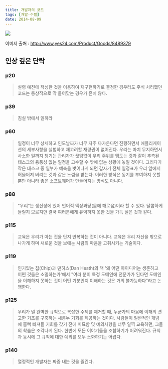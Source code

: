 ```yaml
---
title: 개발자의 코드
tags: [개발-수필]
date: 2014-08-09
---
```


![](http://image.yes24.com/momo/TopCate238/MidCate006/23754823.jpg)

이미지 출처 : http://www.yes24.com/Product/Goods/8489379

## 인상 깊은 단락

### p20
> 설령 예전에 작성한 것을 이용하여 재구현하기로 결정한 경우라도 주석 처리했던 코드는 통상적으로 딱 들어맞는 경우가 흔치 않다.

### p39
> 침실 밖에서 일하라

### p60
> 일정이 너무 상세하고 인도날짜가 너무 자주 다가온다면 진행하면서 애플리케이션의 세부사항을 실험하고 재고려할 재량권이 없어진다. 우리는 마치 무지하면서 사소한 일까지 챙기는 관리자가 끊임없이 우리 주위를 맴도는 것과 같이 추측된 태스크의 융퉁성 없는 일정을 고수할 수 밖에 없는 상황에 놓일 것이다. 그러다가 작은 태스크 중 일부가 예측을 벗어나게 되면 갑자기 전체 일정표가 우리 앞에서 허물어져 버리는 것과 같은 느낌을 받는다. 이러한 방식은 동기를 부여하지 못할 뿐만 아니라 좋은 소프트웨어가 만들어지는 방식도 아니다.

### p88
> "우리"는 생산성에 있어 언어적 액상과당(몸에 해로움)이라 할 수 있다. 달콤하게 들릴지 모르지만 결국 여러분에게 유익하지 못한 것을 가득 실은 것과 같다.

### p115
> 교육은 우리가 아는 것을 단지 반복하는 것이 아니다. 교육은 우리 자신을 밖으로 나가게 하며 새로운 것을 보애눈 사람의 마음을 고취시키는 기술이다.

### p119
> 인기있는 칩(Chip)과 댄히스(Dan Heath)의 책 '왜 어떤 아이디어는 생존하고 어떤 것들은 소멸하는가'에서 "여러 분이 특정 도메인에 전문가가 된다면 도메인을 이해하지 못하는 것이 어떤 기분인지 이해하는 것은 거의 불가능하다"라고 논쟁한다.

### p125
> 우리가 덜 완벽한 규칙으로 복잡한 주제를 제거할 때, 누군가의 마음에 이해의 견고한 기초를 구축하는 새롱누 기회를 제공하는 것이다. 사람들이 일반적인 개념에 흠뻑 빠져들 기회를 갖기 전에 미묘함 및 예외사항을 너무 일찍 교육하면, 그들의 학습은 조각나게 된다. 한번에 모든 이야기들을 조합하기가 어려워진다. 규칙과 동시에 그 규칙에 대한 예외를 모두 소화하기는 어렵다.

### p140
> 열정적인 개발자는 짜증 내는 것을 즐긴다.
